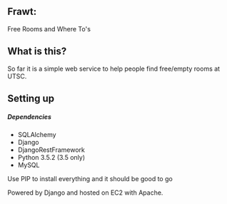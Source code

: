 Frawt:
-----
Free Rooms and Where To's

What is this?
-----
So far it is a simple web service to help people find free/empty rooms at UTSC.

Setting up
-----
##### Dependencies
  - SQLAlchemy
  - Django
  - DjangoRestFramework
  - Python 3.5.2 (3.5 only)
  - MySQL
  
  Use PIP to install everything and it should be good to go
  

Powered by Django and hosted on EC2 with Apache.
